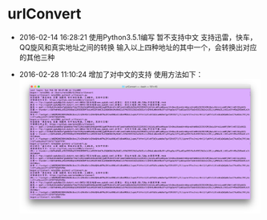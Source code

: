 # urlConvert

* 2016-02-14 16:28:21
使用Python3.5.1编写
暂不支持中文
支持迅雷，快车，QQ旋风和真实地址之间的转换
输入以上四种地址的其中一个，会转换出对应的其他三种

* 2016-02-28 11:10:24
增加了对中文的支持
使用方法如下：![urlConvert](urlConvert.png)